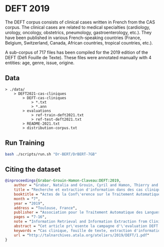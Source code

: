 # DEFT 2019

The DEFT corpus consists of clinical cases written in French from the CAS corpus. The clinical cases are related to medical specialties (cardiology, urology, oncology, obstetrics, pneumology, gastroenterology, etc.). They have been published in various French-speaking countries (France, Belgium, Switzerland, Canada, African countries, tropical countries, etc.).

A sub-corpus of 717 files has been compiled for the 2019 edition of the DEFT (Défi Fouille de Texte). These files were annotated manually with 4 entities: age, genre, issue, origine.

## Data

```plain
> ./data/
    > DEFT2021-cas-cliniques
        > DEFT-cas-cliniques
            > *.txt
            > *.ann
        > evaluations
            > ref-train-deft2021.txt
            > ref-test-deft2021.txt
        > README-2021.txt
        > distribution-corpus.txt
```

## Run Training

```bash
bash ./scripts/run.sh "Dr-BERT/DrBERT-7GB"
```

## Citing the dataset

```bibtex
@inproceedings{Grabar-Grouin-Hamon-Claveau:DEFT:2019,
    author = "Grabar, Natalia and Grouin, Cyril and Hamon, Thierry and Claveau, Vincent",
    title = "Recherche et extraction d'information dans des cas cliniques. Pr\'esentation de la campagne d'\'evaluation DEFT 2019",
    booktitle = "Actes de la Conf\'erence sur le Traitement Automatique des Langues Naturelles (TALN)  PFIA 2019. D\'efi Fouille de Textes (atelier TALN-RECITAL)",
    month = "7",
    year = "2019",
    address = "Toulouse, France",
    publisher = "Association pour le Traitement Automatique des Langues",
    pages = "7-16",
    note = "Information Retrieval and Information Extraction from Clinical Cases",
    abstract = "Cet article pr\'esente la campagne d'\'evaluation DEFT 2019 sur l'analyse de textes cliniques r\'edig\'es en fran\c{c}ais. Le corpus se compose de cas cliniques publi\'es et discut\'es dans des articles scientifiques, et index\'es par des mots-cl\'es. Nous proposons trois t\^aches ind\'ependantes : l'indexation des cas cliniques et discussions, \'evalu\'ee prioritairement par la MAP (mean average precision), l'appariement entre cas cliniques et discussions, \'evalu\'e au moyen d'une pr\'ecision, et l'extraction d'information parmi quatre cat\'egories (\^age, genre, origine de la consultation, issue), \'evalu\'ee en termes de rappel, pr\'ecision et F-mesure. Nous pr\'esentons les r\'esultats obtenus par les participants sur chaque t\^ache.",
    keywords = "Cas clinique, fouille de texte, extraction d'information, recherche d'information,  \'evaluation.",
    url = "http://talnarchives.atala.org/ateliers/2019/DEFT/1.pdf"
}
```

